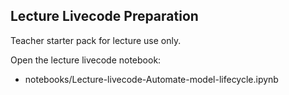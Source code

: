 ## Lecture Livecode Preparation

Teacher starter pack for lecture use only.

Open the lecture livecode notebook:
- notebooks/Lecture-livecode-Automate-model-lifecycle.ipynb
